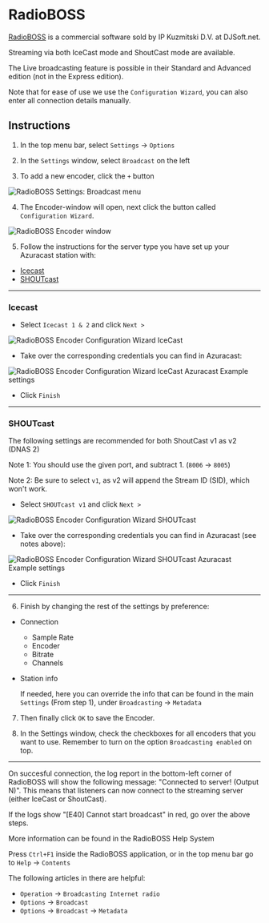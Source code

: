 # RadioBOSS

[RadioBOSS](https://www.djsoft.net/) is a commercial software sold by IP Kuzmitski D.V. at DJSoft.net.

Streaming via both IceCast mode and ShoutCast mode are available.

The Live broadcasting feature is possible in their Standard and Advanced edition (not in the Express edition).

Note that for ease of use we use the `Configuration Wizard`, you can also enter all connection details manually.

## Instructions

1. In the top menu bar, select `Settings` -> `Options`

2. In the `Settings` window, select `Broadcast` on the left

3. To add a new encoder, click the `+` button

  ![RadioBOSS Settings: Broadcast menu](https://i.imgur.com/vjt6vA4.jpg)
  
4. The Encoder-window will open, next click the button called `Configuration Wizard`.

  ![RadioBOSS Encoder window](https://i.imgur.com/fZfVKUp.jpg)
  
5. Follow the instructions for the server type you have set up your Azuracast station with:
  - [Icecast](#icecast)
  - [SHOUTcast](#shoutcast)

---

### Icecast

- Select `Icecast 1 & 2` and click `Next >`
  
![RadioBOSS Encoder Configuration Wizard IceCast](https://i.imgur.com/v87ZqfU.jpg)

- Take over the corresponding credentials you can find in Azuracast:

![RadioBOSS Encoder Configuration Wizard IceCast Azuracast Example settings](https://i.imgur.com/bG0WzC3.jpg)

- Click `Finish`

---

### SHOUTcast

The following settings are recommended for both ShoutCast v1 as v2 (DNAS 2)

Note 1: You should use the given port, and subtract 1. (`8006` -> `8005`)

Note 2: Be sure to select `v1`, as v2 will append the Stream ID (SID), which won't work.
  
- Select `SHOUTcast v1` and click `Next >`

![RadioBOSS Encoder Configuration Wizard SHOUTcast](https://i.imgur.com/cF1MM7D.jpg)

- Take over the corresponding credentials you can find in Azuracast (see notes above):

![RadioBOSS Encoder Configuration Wizard SHOUTcast Azuracast Example settings](https://i.imgur.com/XNJdqWZ.jpg)

- Click `Finish`

---

6. Finish by changing the rest of the settings by preference:

  - Connection
    - Sample Rate
    - Encoder
    - Bitrate
    - Channels
  
  - Station info
  
    If needed, here you can override the info that can be found in the main `Settings` (From step 1), under `Broadcasting` -> `Metadata`

7. Then finally click `OK` to save the Encoder.

8. In the Settings window, check the checkboxes for all encoders that you want to use.
Remember to turn on the option `Broadcasting enabled` on top.

---

On succesful connection, the log report in the bottom-left corner of RadioBOSS will show the following message: "Connected to server! (Output N)".
This means that listeners can now connect to the streaming server (either IceCast or ShoutCast).

If the logs show "[E40] Cannot start broadcast" in red, go over the above steps.

More information can be found in the RadioBOSS Help System

Press `Ctrl+F1` inside the RadioBOSS application, or in the top menu bar go to `Help` -> `Contents`

The following articles in there are helpful:
- `Operation` -> `Broadcasting Internet radio`
- `Options` -> `Broadcast`
- `Options` -> `Broadcast` -> `Metadata`
